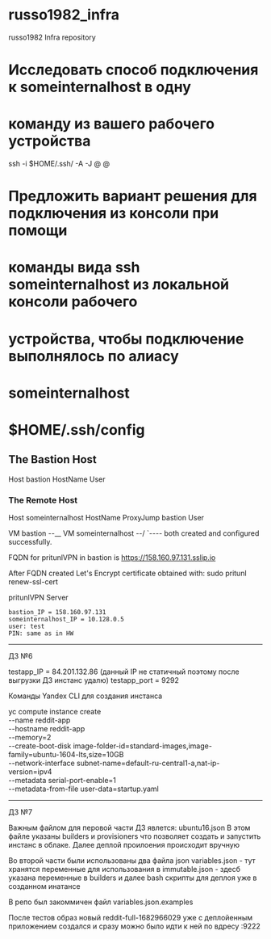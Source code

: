 # russo1982_infra
russo1982 Infra repository

# Исследовать способ подключения к someinternalhost в одну
# команду из вашего рабочего устройства

 ssh -i $HOME/.ssh/<private-key> -A -J <user>@<bastion> <user>@<someinternalhost>


# Предложить вариант решения для подключения из консоли при помощи
# команды вида ssh someinternalhost из локальной консоли рабочего
# устройства, чтобы подключение выполнялось по алиасу
# someinternalhost

#  $HOME/.ssh/config
## The Bastion Host
 Host bastion
        HostName <bastion IP>
        User <user>

### The Remote Host
 Host someinternalhost
        HostName <host IP>
        ProxyJump bastion
        User <user>


VM bastion          --\__
VM someinternalhost --/  `---- both created and configured successfully.

FQDN for pritunlVPN in bastion is   https://158.160.97.131.sslip.io

After FQDN created Let's Encrypt certificate obtained with:  sudo pritunl renew-ssl-cert

pritunlVPN Server

	bastion_IP = 158.160.97.131
	someinternalhost_IP = 10.128.0.5
	user: test
	PIN: same as in HW
-----------------------------------------------------------------------------------------------------
ДЗ №6

testapp_IP = 84.201.132.86 (данный IP не статичный поэтому после выгрузки ДЗ инстанс удалю)
testapp_port = 9292

Команды Yandex CLI для создания инстанса

yc compute instance create \
  --name reddit-app \
  --hostname reddit-app \
  --memory=2 \
  --create-boot-disk image-folder-id=standard-images,image-family=ubuntu-1604-lts,size=10GB \
  --network-interface subnet-name=default-ru-central1-a,nat-ip-version=ipv4 \
  --metadata serial-port-enable=1 \
  --metadata-from-file user-data=startup.yaml

-------------------------------------------------------------------------------------------------------

ДЗ №7

Важным  файлом для перовой части ДЗ явлется: ubuntu16.json
В этом файле указаны builders и provisioners что позволяет создать и запустить инстанс в облаке.
Далее деплой проилоения происходит вручную

Во второй части были использованы два файла json
variables.json - тут хранятся переменные для использования в
immutable.json - здесб указана переменные в builders и далее bash скрипты для деплоя уже в созданном инатансе

В репо был закоммичен файл variables.json.examples

После тестов образ новый reddit-full-1682966029 уже с деплойенным приложением создался и сразу можно было идти к ней по вдресу
<ip-of-VM>:9222


